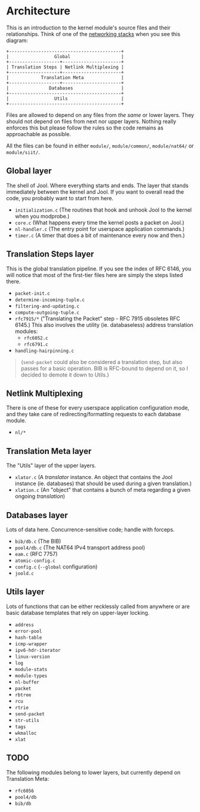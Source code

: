 # Architecture

This is an introduction to the kernel module's source files and their relationships. Think of one of the [networking stacks](https://en.wikipedia.org/wiki/OSI_model#Description_of_OSI_layers) when you see this diagram:

	+------------------------------------------+
	|                 Global                   |
	+-------------------+----------------------+
	| Translation Steps | Netlink Multiplexing |
	+-------------------+----------------------+
	|            Translation Meta              |
	+-------------------+----------------------+
	|               Databases                  |
	+------------------------------------------+
	|                 Utils                    |
	+------------------------------------------+

Files are allowed to depend on any files from *the same* or lower layers. They should not depend on files from next nor upper layers. Nothing really enforces this but please follow the rules so the code remains as approachable as possible.

All the files can be found in either `module/`, `module/common/`, `module/nat64/` or `module/siit/`.

## Global layer

The shell of Jool. Where everything starts and ends. The layer that stands immediately between the kernel and Jool. If you want to overall read the code, you probably want to start from here.

- `initialization.c` (The routines that hook and unhook Jool to the kernel when you modprobe.)
- `core.c` (What happens every time the kernel posts a packet on Jool.)
- `nl-handler.c` (The entry point for userspace application commands.)
- `timer.c` (A timer that does a bit of maintenance every now and then.)

## Translation Steps layer

This is the global translation pipeline. If you see the index of RFC 6146, you will notice that most of the first-tier files here are simply the steps listed there.

- `packet-init.c`
- `determine-incoming-tuple.c`
- `filtering-and-updating.c`
- `compute-outgoing-tuple.c`
- `rfc7915/*` ("Translating the Packet" step - RFC 7915 obsoletes RFC 6145.) This also involves the utility (ie. databaseless) address translation modules:
	- `rfc6052.c`
	- `rfc6791.c`
- `handling-hairpinning.c`

> (`send-packet` could also be considered a translation step, but also passes for a basic operation. BIB is RFC-bound to depend on it, so I decided to demote it down to Utils.)

## Netlink Multiplexing

There is one of these for every userspace application configuration mode, and they take care of redirecting/formatting requests to each database module.

- `nl/*`

## Translation Meta layer

The "Utils" layer of the upper layers.

- `xlator.c` (A *translator* instance. An object that contains the Jool instance (ie. databases) that should be used during a given translation.)
- `xlation.c` (An "object" that contains a bunch of meta regarding a given ongoing *translation*)

## Databases layer

Lots of data here. Concurrence-sensitive code; handle with forceps.

- `bib/db.c` (The BIB)
- `pool4/db.c` (The NAT64 IPv4 transport address pool)
- `eam.c` (RFC 7757)
- `atomic-config.c`
- `config.c` (`--global` configuration)
- `joold.c`

## Utils layer

Lots of functions that can be either recklessly called from anywhere or are basic database templates that rely on upper-layer locking.

- `address`
- `error-pool`
- `hash-table`
- `icmp-wrapper`
- `ipv6-hdr-iterator`
- `linux-version`
- `log`
- `module-stats`
- `module-types`
- `nl-buffer`
- `packet`
- `rbtree`
- `rcu`
- `rtrie`
- `send-packet`
- `str-utils`
- `tags`
- `wkmalloc`
- `xlat`

## TODO

The following modules belong to lower layers, but currently depend on Translation Meta:

- `rfc6056`
- `pool4/db`
- `bib/db`
